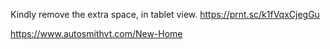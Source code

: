 Kindly remove the extra space, in tablet view. https://prnt.sc/k1fVqxCjegGu

https://www.autosmithvt.com/New-Home